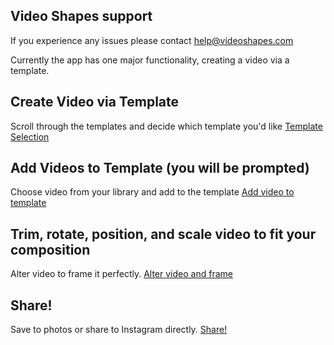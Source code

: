 ## Video Shapes support

If you experience any issues please contact help@videoshapes.com

Currently the app has one major functionality, creating a video via a template.

## Create Video via Template


Scroll through the templates and decide which template you'd like
[Template Selection](https://i.imgur.com/UZFN9jv.png)


## Add Videos to Template (you will be prompted)

Choose video from your library and add to the template
[Add video to template](https://i.imgur.com/GvOjWxO.png)


## Trim, rotate, position, and scale video to fit your composition

Alter video to frame it perfectly.
[Alter video and frame](https://i.imgur.com/kmWMgVR.png)


## Share!

Save to photos or share to Instagram directly.
[Share!](https://i.imgur.com/jMRQTJA.png)


